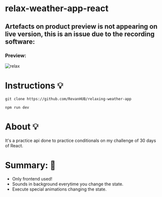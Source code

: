 # relax-weather-app-react


## Artefacts on product preview is not appearing on live version, this is an issue due to the recording software:

### Preview: 

![relax](https://user-images.githubusercontent.com/84904766/180623582-85e1534a-9623-43d9-b8e1-f1f1f6af765f.gif)

# Instructions 💡 
 
``` git clone https://github.com/RevanHUB/relaxing-weather-app ```

``` npm run dev ```


# About 💡  

It's a practice api done to practice conditionals on my challenge of 30 days of React.

# Summary: 🚀 

- Only frontend used!
- Sounds in background everytime you change the state.
- Execute special animations changing the state.






